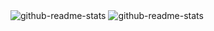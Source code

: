 <img src="https://github-readme-stats.vercel.app/api?username=YX916&theme=tokyonight" alt="github-readme-stats"/>
<img src="https://github-readme-stats.vercel.app/api/top-langs/?username=YX916&theme=tokyonight" alt="github-readme-stats"/>
